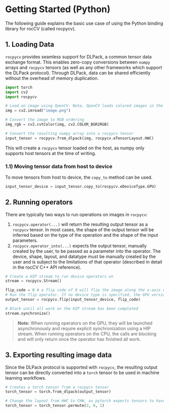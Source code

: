 # Getting Started (Python)
The following guide explains the basic use case of using the Python binding library for rocCV (called rocpycv).

## 1. Loading Data

`rocpycv` provides seamless support for DLPack, a common tensor data exchange format. This enables zero-copy conversions between `numpy` arrays and `rocpycv` tensors (as well as any other frameworks which support the DLPack protocol). Through DLPack, data can be shared efficiently without the overhead of memory duplication.

```python
import torch
import cv2
import rocpycv

# Load an image using OpenCV. Note, OpenCV loads colored images in the BGR order.
img = cv2.imread("image.png")

# Convert the image to RGB ordering
img_rgb = cv2.cvtColor(img, cv2.COLOR_BGR2RGB)

# Convert the resulting numpy array into a rocpycv tensor
input_tensor = rocpycv.from_dlpack(img, rocpycv.eTensorLayout.HWC)
```

This will create a `rocpycv` tensor loaded on the host, as numpy only supports host tensors at the time of writing.

### 1.1) Moving tensor data from host to device
To move tensors from host to device, the `copy_to` method can be used.

```python
input_tensor_device = input_tensor.copy_to(rocpycv.eDeviceType.GPU)
```

## 2. Running operators

There are typically two ways to run operations on images in `rocpycv`:
1. `rocpycv.operator(...)` will return the resulting output tensor as a `rocpycv` tensor. In most cases, the shape of the output tensor will be inferred based on the type of the operation and the shape of the input parameters.
2. `rocpycv.operator_into(...)` expects the output tensor, manually created by the user, to be passed as a parameter into the operator. The device, shape, layout, and datatype must be manually created by the user and is subject to the limitations of that operator (described in detail in the rocCV C++ API reference).

```python
# Create a HIP stream to run device operators on
stream = rocpycv.Stream()

flip_code = 0 # a flip code of 0 will flip the image along the x-axis of the image
# Run the flip operator. If no device type is specified, the GPU version of the operator will be used.
output_tensor = rocpycv.flip(input_tensor_device, flip_code)

# Block until all work on the HIP stream has been completed
stream.synchronize()
```

> **Note:**
> When running operators on the GPU, they will be launched asynchronously and require explicit synchronization using a HIP stream. When running operators on the CPU, the calls are blocking and will only return once the operator has finished all work.

## 3. Exporting resulting image data
Since the DLPack protocol is supported with `rocpycv`, the resulting output tensor can be directly converted into a `torch` tensor to be used in machine learning workflows.

```python
# Creates a torch tensor from a rocpycv tensor
torch_tensor = torch.from_dlpack(output_tensor)

# Change the layout from HWC to CHW, as pytorch expects tensors to have this layout
torch_tensor = torch_tensor.permute(2, 0, 1)
```